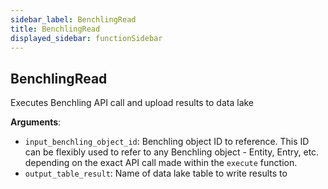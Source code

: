 ```yaml
---
sidebar_label: BenchlingRead
title: BenchlingRead
displayed_sidebar: functionSidebar
---
```


## BenchlingRead

Executes Benchling API call and upload results to data lake

**Arguments**:

- `input_benchling_object_id`: Benchling object ID to reference.  This ID can be flexibly used to refer to any Benchling object - Entity, Entry, etc. depending on the exact API call made within the `execute` function.
- `output_table_result`: Name of data lake table to write results to

